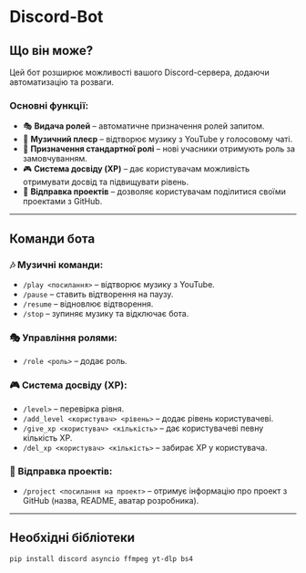 # Discord-Bot

## Що він може?
Цей бот розширює можливості вашого Discord-сервера, додаючи автоматизацію та розваги.

### Основні функції:
- 🎭 **Видача ролей** – автоматичне призначення ролей запитом.
- 🎵 **Музичний плеєр** – відтворює музику з YouTube у голосовому чаті.
- 🔰 **Призначення стандартної ролі** – нові учасники отримують роль за замовчуванням.
- 🎮 **Система досвіду (XP)** – дає користувачам можливість отримувати досвід та підвищувати рівень.
- 📂 **Відправка проектів** – дозволяє користувачам поділитися своїми проектами з GitHub.

---

## Команди бота

### 🎶 Музичні команди:
- `/play <посилання>` – відтворює музику з YouTube.
- `/pause` – ставить відтворення на паузу.
- `/resume` – відновлює відтворення.
- `/stop` – зупиняє музику та відключає бота.

### 🎭 Управління ролями:
- `/role <роль>` – додає роль.

### 🎮 Система досвіду (XP):
- `/level>` – перевірка рівня.
- `/add_level <користувач> <рівень>` – додає рівень користувачеві.
- `/give_xp <користувач> <кількість>` – дає користувачеві певну кількість XP.
- `/del_xp <користувач> <кількість>` – забирає XP у користувача.

### 📂 Відправка проектів:
- `/project <посилання на проект>` – отримує інформацію про проект з GitHub (назва, README, аватар розробника).

---

## Необхідні бібліотеки
```sh
pip install discord asyncio ffmpeg yt-dlp bs4

